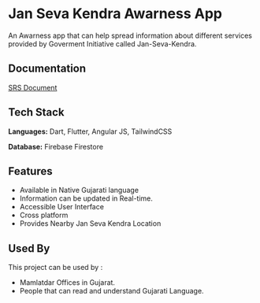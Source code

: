 
# Jan Seva Kendra Awarness App

An Awarness app that can help spread information about different services provided by Goverment Initiative called Jan-Seva-Kendra.



## Documentation

[SRS Document](https://drive.google.com/drive/folders/1KMYtJWDBf2umOZ9JUdwTJx_xKW9lYqXI?usp=sharing)


## Tech Stack

**Languages:** Dart, Flutter, Angular JS, TailwindCSS

**Database:** Firebase Firestore


## Features

- Available in Native Gujarati language
- Information can be updated in Real-time.
- Accessible User Interface
- Cross platform
- Provides Nearby Jan Seva Kendra Location


## Used By

This project can be used by :

- Mamlatdar Offices in Gujarat.
- People that can read and understand Gujarati Language.


